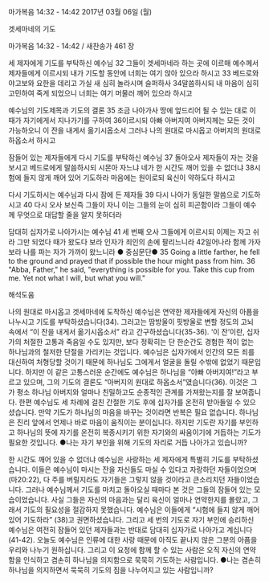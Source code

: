 마가복음 14:32 - 14:42 
2017년 03월 06일 (월)

겟세마네의 기도



마가복음 14:32 - 14:42 / 새찬송가 461 장


세 제자에게 기도를 부탁하신 예수님
32 그들이 겟세마네라 하는 곳에 이르매 예수께서 제자들에게 이르시되 내가 기도할 동안에 너희는 여기 앉아 있으라 하시고 33 베드로와 야고보와 요한을 데리고 가실 새 심히 놀라시며 슬퍼하사 34말씀하시되 내 마음이 심히 고민하여 죽게 되었으니 너희는 여기 머물러 깨어 있으라 하시고

예수님의 기도제목과 기도의 결론
35 조금 나아가사 땅에 엎드리어 될 수 있는 대로 이때가 자기에게서 지나가기를 구하여 36이르시되 아빠 아버지여 아버지께는 모든 것이 가능하오니 이 잔을 내게서 옮기시옵소서 그러나 나의 원대로 마시옵고 아버지의 원대로 하옵소서 하시고 

잠들어 있는 제자들에게 다시 기도를 부탁하신 예수님
37 돌아오사 제자들이 자는 것을 보시고 베드로에게 말씀하시되 시몬아 자느냐 네가 한 시간도 깨어 있을 수 없더냐 38시험에 들지 않게 깨어 있어 기도하라 마음에는 원이로되 육신이 약하도다 하시고 

다시 기도하시는 예수님과 다시 잠에 든 제자들
39 다시 나아가 동일한 말씀으로 기도하시고 40 다시 오사 보신즉 그들이 자니 이는 그들의 눈이 심히 피곤함이라 그들이 예수께 무엇으로 대답할 줄을 알지 못하더라

담대히 십자가로 나아가시는 예수님
41 세 번째 오사 그들에게 이르시되 이제는 자고 쉬라 그만 되었다 때가 왔도다 보라 인자가 죄인의 손에 팔리느니라 42일어나라 함께 가자 보라 나를 파는 자가 가까이 왔느니라
● 중심문단● 35 Going a little farther, he fell to the ground and prayed that if possible the hour might pass from him. 36 "Abba, Father," he said, "everything is possible for you. Take this cup from me. Yet not
what I will, but what you will."

해석도움





나의 원대로 마시옵고
겟세마네에 도착하신 예수님은 연약한 제자들에게 자신의 아픔을 나누시고 기도를 부탁하셨습니다(34). 그러고는 땀방울이 핏방울로 변할 정도의 고뇌 속에서 “이 잔을 내게서 옮기시옵소서” 라고 간구하셨습니다(35-36). ‘이 잔’이란, 십자가의 처절한 고통과 죽음일 수도 있지만, 보다 정확히는 단 한순간도 경험한 적이 없는 하나님과의 철저한 단절을 가리키는 것입니다. 예수님은 십자가에서 인간의 모든 죄를 대신하여 처형당할 것이기 때문에 하나님도 그에게서 얼굴을 돌릴 수밖에 없었기 때문입니다. 하지만 이 같은 고통스러운 순간에도 예수님은 하나님을 “아빠 아버지여!”라고 부르고 있으며, 그의 기도의 결론도 “아버지의 원대로 하옵소서”였습니다(36). 이것은 그가 평소 하나님 아버지와 얼마나 친밀하고도 순종적인 관계를 가져왔는지를 잘 보여줍니다. 한편 예수님도 세 차례에 걸친 간절한 기도 후에 십자가를 온전히 받아들일 수 있으셨습니다. 만약 기도가 하나님의 마음을 바꾸는 것이라면 반복은 필요 없습니다. 하나님은 진리 앞에서 언제나 바로 마음이 움직이는 분이십니다. 하지만 기도란 자기를 부인하고 하나님의 뜻에 자기를 온전히 복종시키기 위한 자기와의 싸움이기에 거듭하는 기도가 필요한 것입니다.
●나는 자기 부인을 위해 기도의 자리로 거듭 나아가고 있습니까?

한 시간도 깨어 있을 수 없더냐
예수님은 사랑하는 세 제자에게 특별히 기도를 부탁하셨습니다. 이들은 예수님이 마시는 잔을 자신들도 마실 수 있다고 자랑하던 자들이었으며 (마20:22), 다 주를 버릴지라도 자기들은 그렇지 않을 것이라고 큰소리치던 자들이었습니다. 그러나 예수님께서 기도를 마치고 돌아오실 때마다 본 것은 그들의 잠들어 있는 모습이었습니다. 사실 그들은 자신의 마음과는 달리 육신이 얼마나 연약한지를 몰랐고, 그래서 기도의 필요성을 절감하지 못했습니다. 예수님은 이들에게 “시험에 들지 않게 깨어있어 기도하라” (38)고 권면하셨습니다. 그리고 세 번의 기도로 자기 부인에 승리하신 예수님은 여전히 잠들어 있던 제자들과는 반대로 담대히 십자가로 나아가고 계십니다 (41-42). 오늘도 예수님은 인류에 대한 사랑 때문에 아직도 끝나지 않은 그분의 아픔을 우리와 나누기 원하십니다. 그리고 이 요청에 함께 할 수 있는 사람은 오직 자신의 연약함을 인식하고 겸손히 하나님을 의지함으로 묵묵히 기도하는 사람입니다.
●나는 겸손히 하나님을 의지하면서 묵묵히 기도의 짐을 나누어지고
있는 사람입니까?
